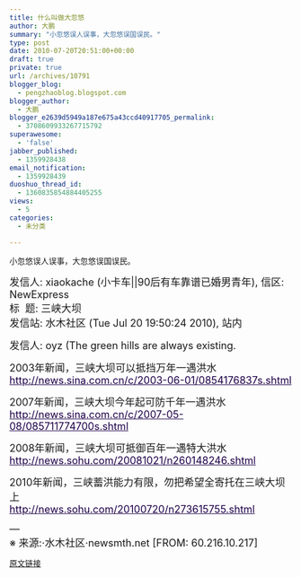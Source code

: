 ```yaml
---
title: 什么叫做大忽悠
author: 大鹏
summary: "小忽悠误人误事，大忽悠误国误民。"
type: post
date: 2010-07-20T20:51:00+00:00
draft: true
private: true
url: /archives/10791
blogger_blog:
  - pengzhaoblog.blogspot.com
blogger_author:
  - 大鹏
blogger_e2639d5949a187e675a43ccd40917705_permalink:
  - 3708609933267715792
superawesome:
  - 'false'
jabber_published:
  - 1359928438
email_notification:
  - 1359928439
duoshuo_thread_id:
  - 1360835854884405255
views:
  - 5
categories:
  - 未分类

---
```

小忽悠误人误事，大忽悠误国误民。

<span style="border-collapse:separate;color:rgb(0,0,0);font-family:'Times New Roman';font-style:normal;font-variant:normal;font-weight:normal;letter-spacing:normal;line-height:normal;text-indent:0;text-transform:none;white-space:normal;word-spacing:0;font-size:medium;"><span style="color:rgb(0,23,109);font-family:Arial, Helvetica, sans-serif;font-size:14px;"></span></span>

<p style="word-wrap:break-word;">
  <font size="4">发信人: xiaokache (小卡车||90后有车靠谱已婚男青年), 信区: NewExpress<br />标  题: 三峡大坝<br />发信站: 水木社区 (Tue Jul 20 19:50:24 2010), 站内</font>
</p>

<p style="word-wrap:break-word;">
  <font size="4">发信人: oyz (The green hills are always existing.</font>
</p>

<p style="word-wrap:break-word;">
  <font size="4">2003年新闻，三峡大坝可以抵挡万年一遇洪水<br /></font><a href="http://news.sina.com.cn/c/2003-06-01/0854176837s.shtml" style="color:rgb(30,0,72);"><font size="4">http://news.sina.com.cn/c/2003-06-01/0854176837s.shtml</font></a>
</p>

<p style="word-wrap:break-word;">
  <font size="4">2007年新闻，三峡大坝今年起可防千年一遇洪水<br /></font><a href="http://news.sina.com.cn/c/2007-05-08/085711774700s.shtml" style="color:rgb(30,0,72);"><font size="4">http://news.sina.com.cn/c/2007-05-08/085711774700s.shtml</font></a>
</p>

<p style="word-wrap:break-word;">
  <font size="4">2008年新闻，三峡大坝可抵御百年一遇特大洪水<br /></font><a href="http://news.sohu.com/20081021/n260148246.shtml" style="color:rgb(30,0,72);"><font size="4">http://news.sohu.com/20081021/n260148246.shtml</font></a>
</p>

<p style="word-wrap:break-word;">
  <font size="4">2010年新闻，三峡蓄洪能力有限，勿把希望全寄托在三峡大坝上<br /></font><a href="http://news.sohu.com/20100720/n273615755.shtml" style="color:rgb(30,0,72);"><font size="4">http://news.sohu.com/20100720/n273615755.shtml</font></a>
</p>

<p style="word-wrap:break-word;">
  <font size="4">&#8212;<br />※ 来源:·水木社区·newsmth.net [FROM: 60.216.10.217]</font>
</p>

[原文链接](http://dapengde.com/archives/10791)

